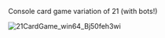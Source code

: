 Console card game variation of 21 (with bots!)


![21CardGame_win64_Bj50feh3wi](https://user-images.githubusercontent.com/29012318/192222669-91a49508-fa4f-428e-8f12-d25f9b343d47.png)

